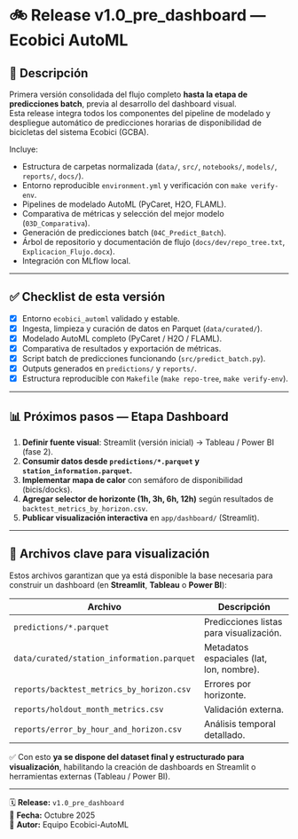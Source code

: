 # 🚲 Release v1.0_pre_dashboard — Ecobici AutoML

## 📝 Descripción
Primera versión consolidada del flujo completo **hasta la etapa de predicciones batch**, previa al desarrollo del dashboard visual.  
Esta release integra todos los componentes del pipeline de modelado y despliegue automático de predicciones horarias de disponibilidad de bicicletas del sistema Ecobici (GCBA).

Incluye:
- Estructura de carpetas normalizada (`data/`, `src/`, `notebooks/`, `models/`, `reports/`, `docs/`).
- Entorno reproducible `environment.yml` y verificación con `make verify-env`.
- Pipelines de modelado AutoML (PyCaret, H2O, FLAML).
- Comparativa de métricas y selección del mejor modelo (`03D_Comparativa`).
- Generación de predicciones batch (`04C_Predict_Batch`).
- Árbol de repositorio y documentación de flujo (`docs/dev/repo_tree.txt`, `Explicacion_Flujo.docx`).
- Integración con MLflow local.

---

## ✅ Checklist de esta versión
- [x] Entorno `ecobici_automl` validado y estable.  
- [x] Ingesta, limpieza y curación de datos en Parquet (`data/curated/`).  
- [x] Modelado AutoML completo (PyCaret / H2O / FLAML).  
- [x] Comparativa de resultados y exportación de métricas.  
- [x] Script batch de predicciones funcionando (`src/predict_batch.py`).  
- [x] Outputs generados en `predictions/` y `reports/`.  
- [x] Estructura reproducible con `Makefile` (`make repo-tree`, `make verify-env`).  

---

## 📊 Próximos pasos — Etapa Dashboard
1. **Definir fuente visual**: Streamlit (versión inicial) → Tableau / Power BI (fase 2).  
2. **Consumir datos desde `predictions/*.parquet` y `station_information.parquet`.**  
3. **Implementar mapa de calor** con semáforo de disponibilidad (bicis/docks).  
4. **Agregar selector de horizonte (1h, 3h, 6h, 12h)** según resultados de `backtest_metrics_by_horizon.csv`.  
5. **Publicar visualización interactiva** en `app/dashboard/` (Streamlit).  

---

## 📁 Archivos clave para visualización
Estos archivos garantizan que ya está disponible la base necesaria para construir un dashboard (en **Streamlit**, **Tableau** o **Power BI**):

| Archivo | Descripción |
|----------|--------------|
| `predictions/*.parquet` | Predicciones listas para visualización. |
| `data/curated/station_information.parquet` | Metadatos espaciales (lat, lon, nombre). |
| `reports/backtest_metrics_by_horizon.csv` | Errores por horizonte. |
| `reports/holdout_month_metrics.csv` | Validación externa. |
| `reports/error_by_hour_and_horizon.csv` | Análisis temporal detallado. |

✅ Con esto **ya se dispone del dataset final y estructurado para visualización**, habilitando la creación de dashboards en Streamlit o herramientas externas (Tableau / Power BI).

---

🗓 **Release:** `v1.0_pre_dashboard`  
📅 **Fecha:** Octubre 2025  
👤 **Autor:** Equipo Ecobici-AutoML  